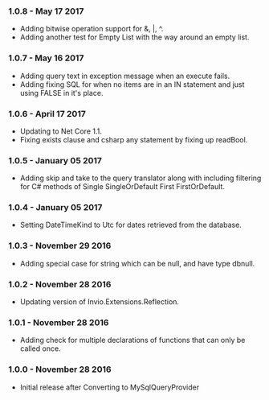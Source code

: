 ### 1.0.8 - May 17 2017
* Adding bitwise operation support for &, |, ^.
* Adding another test for Empty List with the way around an empty list.

### 1.0.7 - May 16 2017
* Adding query text in exception message when an execute fails.
* Adding fixing SQL for when no items are in an IN statement and just using FALSE in it's place.

### 1.0.6 - April 17 2017
* Updating to Net Core 1.1.
* Fixing exists clause and csharp any statement by fixing up readBool.

### 1.0.5 - January 05 2017
* Adding skip and take to the query translator along with including filtering for C# methods of Single SingleOrDefault First FirstOrDefault.

### 1.0.4 - January 05 2017
* Setting DateTimeKind to Utc for dates retrieved from the database.

### 1.0.3 - November 29 2016
* Adding special case for string which can be null, and have type dbnull.

### 1.0.2 - November 28 2016
* Updating version of Invio.Extensions.Reflection.

### 1.0.1 - November 28 2016
* Adding check for multiple declarations of functions that can only be called once.

### 1.0.0 - November 28 2016
* Initial release after Converting to MySqlQueryProvider
